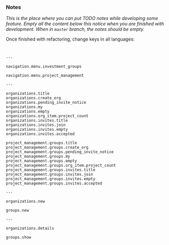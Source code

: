 ### Notes

_This is the place where you can put TODO notes while developing some feature. Empty all the content below this notice when you are finished with development. When in `master` branch, the notes should be empty._

Once finished with refactoring, change keys in all languages:
```


---

navigation.menu.investment_groups

navigation.menu.project_management

---

organizations.title
organizations.create_org
organizations.pending_invite_notice
organizations.my
organizations.empty
organizations.org_item.project_count
organizations.invites.title
organizations.invites.join
organizations.invites.empty
organizations.invites.accepted

project_management.groups.title
project_management.groups.create_org
project_management.groups.pending_invite_notice
project_management.groups.my
project_management.groups.empty
project_management.groups.org_item.project_count
project_management.groups.invites.title
project_management.groups.invites.join
project_management.groups.invites.empty
project_management.groups.invites.accepted

---

organizations.new

groups.new

---

organizations.details

groups.show

```
